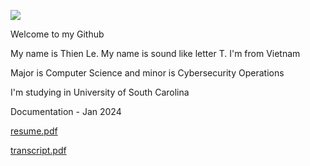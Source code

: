 ![](https://komarev.com/ghpvc/?username=thienle210303)

Welcome to my Github 

My name is Thien Le. My name is sound like letter T. I'm from Vietnam

Major is Computer Science  and minor is Cybersecurity Operations

I'm studying in University of South Carolina

Documentation - Jan 2024


[resume.pdf](https://github.com/thienle210303/thienle210303/files/13957021/LE_THIEN_resume.pdf)


[transcript.pdf](https://github.com/thienle210303/thienle210303/files/13915000/LE_THIEN_Transcript.pdf)
